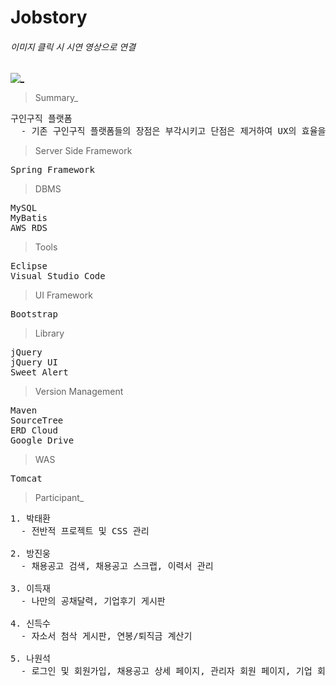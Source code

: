 # Jobstory

###### 이미지 클릭 시 시연 영상으로 연결
[![_](https://user-images.githubusercontent.com/43169472/50580182-eca6a580-0e8e-11e9-8f71-529abe5099d8.PNG)](https://www.youtube.com/watch?v=1LxRe6rdy_c&t=20s)

> Summary_
<pre>
구인구직 플랫폼
  - 기존 구인구직 플랫폼들의 장점은 부각시키고 단점은 제거하여 UX의 효율을 제고
</pre>

> Server Side Framework
<pre>
Spring Framework
</pre>

> DBMS
<pre>
MySQL
MyBatis 
AWS RDS
</pre>  

> Tools
<pre>
Eclipse
Visual Studio Code
</pre>

> UI Framework
<pre>
Bootstrap
</pre>

> Library
<pre>
jQuery
jQuery UI
Sweet Alert
</pre>

> Version Management
<pre>
Maven
SourceTree
ERD Cloud
Google Drive
</pre>

> WAS
<pre>
Tomcat
</pre>

> Participant_
<pre>
1. 박태환
  - 전반적 프로젝트 및 CSS 관리
  
2. 방진웅
  - 채용공고 검색, 채용공고 스크랩, 이력서 관리
  
3. 이득재
  - 나만의 공채달력, 기업후기 게시판
  
4. 신득수
  - 자소서 첨삭 게시판, 연봉/퇴직금 계산기
  
5. 나원석
  - 로그인 및 회원가입, 채용공고 상세 페이지, 관리자 회원 페이지, 기업 회원 페이지
</pre>




